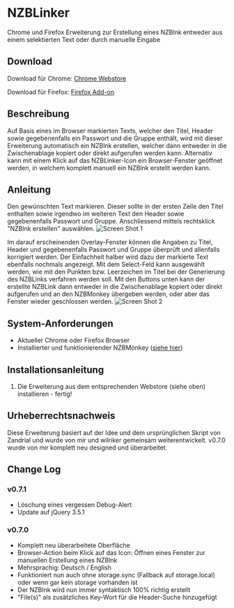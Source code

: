 # NZBLinker
Chrome und Firefox Erweiterung zur Erstellung eines NZBlnk entweder aus einem selektierten Text oder durch manuelle Eingabe

## Download
Download für Chrome: [Chrome Webstore](https://chrome.google.com/webstore/detail/nzblinker/podpddhcepkggomgplkpkdhehckkllab)

Download für Firefox: [Firefox Add-on](https://addons.mozilla.org/de/firefox/addon/nzblinker/)

## Beschreibung
Auf Basis eines im Browser markierten Texts, welcher den Titel, Header sowie gegebenenfalls ein Passwort und die Gruppe enthält, wird mit dieser Erweiterung automatisch ein NZBlnk erstellen, welcher dann entweder in die Zwischenablage kopiert oder direkt aufgerufen werden kann.
Alternativ kann mit einem Klick auf das NZBLinker-Icon ein Browser-Fenster geöffnet werden, in welchem komplett manuell ein NZBlnk erstellt werden kann.

## Anleitung
Den gewünschten Text markieren. Dieser sollte in der ersten Zeile den Titel enthalten sowie irgendwo im weiteren Text den Header sowie gegebenenfalls Passwort und Gruppe.
Anschliessend mittels rechtsklick "NZBlnk erstellen" auswählen.
![Screen Shot 1](https://github.com/Tensai75/NZBLinker/raw/master/screenshots/NZBLinker1.jpg)

Im darauf erscheinenden Overlay-Fenster können die Angaben zu Titel, Header und gegebenenfalls Passwort und Gruppe überprüft und allenfalls korrigiert werden. Der Einfachheit halber wird dazu der markierte Text ebenfalls nochmals angezeigt.
Mit dem Select-Feld kann ausgewählt werden, wie mit den Punkten bzw. Leerzeichen im Titel bei der Generierung des NZBLinks verfahren werden soll.
Mit den Buttons unten kann der erstellte NZBLink dann entweder in die Zwischenablage kopiert oder direkt aufgerufen und an den NZBMonkey übergeben werden, oder aber das Fenster wieder geschlossen werden.
![Screen Shot 2](https://github.com/Tensai75/NZBLinker/raw/master/screenshots/NZBLinker2.jpg)

## System-Anforderungen
* Aktueller Chrome oder Firefox Browser
* Installierter und funktionierender NZBMonkey ([siehe hier](https://nzblnk.info/nzb-monkey/))

## Installationsanleitung
1. Die Erweiterung aus dem entsprechenden Webstore (siehe oben) installieren - fertig!

## Urheberrechtsnachweis
Diese Erweiterung basiert auf der Idee und dem ursprünglichen Skript von Zandrial und wurde von mir und wilriker gemeinsam weiterentwickelt.
v0.7.0 wurde von mir komplett neu designed und überarbeitet.

## Change Log
### v0.7.1
* Löschung eines vergessen Debug-Alert
* Update auf jQuery 3.5.1

### v0.7.0
* Komplett neu überarbeitete Oberfläche
* Browser-Action beim Klick auf das Icon: Öffnen eines Fenster zur manuellen Erstellung eines NZBlnk
* Mehrsprachig: Deutsch / English
* Funktioniert nun auch ohne storage.sync (Fallback auf storage.local) oder wenn gar kein storage vorhanden ist
* Der NZBlnk wird nun immer syntaktisch 100% richtig erstellt
* "File(s)" als zusätzliches Key-Wort für die Header-Suche hinzugefügt